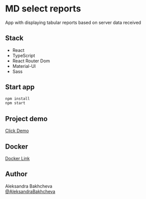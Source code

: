 # MD select reports

App with displaying tabular reports based on server data received

## Stack

- React
- TypeScript
- React Router Dom
- Material-UI
- Sass

## Start app

```bash
npm install
npm start
```

## Project demo

<a target="_blank" href="https://aleksandrabakhcheva.github.io/md-test_app/">Click Demo</a>

## Docker

<a target="_blank" href="https://hub.docker.com/r/aleksandrabakhcheva/md-test_app">Docker Link</a>

## Author

Aleksandra Bakhcheva<br>
[@AleksandraBakhcheva](https://github.com/AleksandraBakhcheva)
